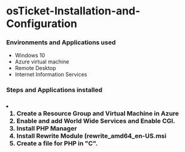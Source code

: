 # osTicket-Installation-and-Configuration

<h3> Environments and Applications used </h3>


  - Windows 10
  - Azure virtual machine
  - Remote Desktop
  - Internet Information Services



<h3> Steps and Applications installed <h3> 

<li> 

1. Create a Resource Group and Virtual Machine in Azure
2. Enable and add World Wide Services and Enable CGI.
3. Install PHP Manager
4. Install Rewrite Module (rewrite_amd64_en-US.msi
5. Create a file for PHP in "C".  
  
